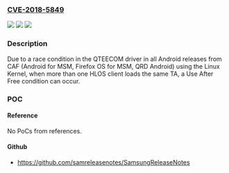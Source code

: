 ### [CVE-2018-5849](https://cve.mitre.org/cgi-bin/cvename.cgi?name=CVE-2018-5849)
![](https://img.shields.io/static/v1?label=Product&message=Android%20for%20MSM%2C%20Firefox%20OS%20for%20MSM%2C%20QRD%20Android&color=blue)
![](https://img.shields.io/static/v1?label=Version&message=n%2Fa&color=blue)
![](https://img.shields.io/static/v1?label=Vulnerability&message=Use%20After%20Free%20in%20QTEE&color=brighgreen)

### Description

Due to a race condition in the QTEECOM driver in all Android releases from CAF (Android for MSM, Firefox OS for MSM, QRD Android) using the Linux Kernel, when more than one HLOS client loads the same TA, a Use After Free condition can occur.

### POC

#### Reference
No PoCs from references.

#### Github
- https://github.com/samreleasenotes/SamsungReleaseNotes

